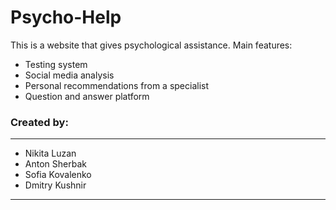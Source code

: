 # Psycho-Help
This is a website that gives psychological assistance.
Main features:
- Testing system
- Social media analysis
- Personal recommendations from a specialist
- Question and answer platform

### Created by:
---
- Nikita Luzan
- Anton Sherbak
- Sofia Kovalenko
- Dmitry Kushnir
---
